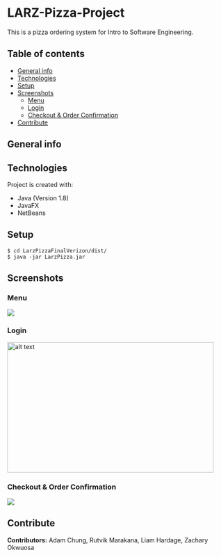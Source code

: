 # LARZ-Pizza-Project
This is a pizza ordering system for Intro to Software Engineering.

## Table of contents
* [General info](#general-info)
* [Technologies](#technologies)
* [Setup](#setup)
* [Screenshots](#screenshots)
  * [Menu](#menu)
  * [Login](#login)
  * [Checkout & Order Confirmation](#checkout-&-order-confirmation)
* [Contribute](#contribute)

## General info


## Technologies
Project is created with:
* Java (Version 1.8)
* JavaFX
* NetBeans

## Setup
```
$ cd LarzPizzaFinalVerizon/dist/
$ java -jar LarzPizza.jar
```
## Screenshots

### Menu 
![](https://media.giphy.com/media/UKyURXUILsOag8sxOW/giphy.gif)

### Login
<img src=https://i.gyazo.com/fb49ed18aad2eaca77b0ddd0a4a62438.png alt="alt text" width=475 height=300>

### Checkout & Order Confirmation
![](https://media.giphy.com/media/pu8bLUfTgDDkk6EijC/giphy.gif)

## Contribute
**Contributors:** Adam Chung, Rutvik Marakana, Liam Hardage, Zachary Okwuosa
